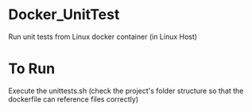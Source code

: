 # Docker_UnitTest
Run unit tests from Linux docker container (in Linux Host)

# To Run
Execute the unittests.sh (check the project's folder structure so that the dockerfile can reference files correctly)
